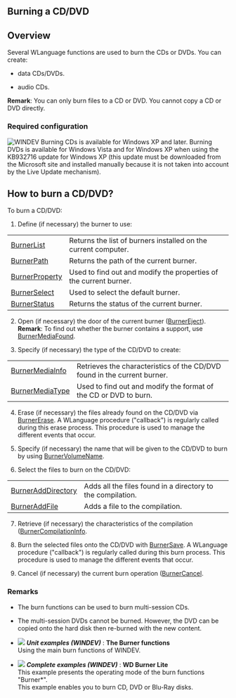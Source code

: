 
## Burning a CD/DVD
			



<a name="NOTE1"></a>
<a name="NOTE1_1"></a>


## Overview
<a name="overview_ELTTEXTE000132"></a>
Several WLanguage functions are used to burn the CDs or DVDs. You can create: 

- data CDs/DVDs.

- audio CDs.




**Remark**: You can only burn files to a CD or DVD. You cannot copy a CD or DVD directly.


### Required configuration
<a name="required_configuration_ELTPARAGRAPHE000019"></a>

![WINDEV](https://doc.pcsoft.fr/ext/images/us/WD.png) Burning CDs is available for Windows XP and later. Burning DVDs is available for Windows Vista and for Windows XP when using the KB932716 update for Windows XP (this update must be downloaded from the Microsoft site and installed manually because it is not taken into account by the Live Update mechanism).   


<a name="NOTE2"></a>
<a name="NOTE2_1"></a>


## How to burn a CD/DVD?
<a name="how_burn_cddvd_ELTTEXTE000162"></a>
To burn a CD/DVD:

1. Define (if necessary) the burner to use: 
	


|   |   |
| --- | --- |
| [BurnerList](../WDLang6/3061009.md) | Returns the list of burners installed on the current computer. |
| [BurnerPath](../WDLang6/3061004.md) | Returns the path of the current burner. |
| [BurnerProperty](../WDLang6/3061011.md) | Used to find out and modify the properties of the current burner. |
| [BurnerSelect](../WDLang6/3061012.md) | Used to select the default burner. |
| [BurnerStatus](../WDLang6/3061007.md) | Returns the status of the current burner. |

2. Open (if necessary) the door of the current burner ([BurnerEject](../WDLang6/3061014.md)).
	**Remark**: To find out whether the burner contains a support, use [BurnerMediaFound](../WDLang6/1000019910.md). 

3. Specify (if necessary) the type of the CD/DVD to create:
	


|   |   |
| --- | --- |
| [BurnerMediaInfo](../WDLang6/3061008.md) | Retrieves the characteristics of the CD/DVD found in the current burner. |
| [BurnerMediaType](../WDLang6/3061013.md) | Used to find out and modify the format of the CD or DVD to burn. |

4. Erase (if necessary) the files already found on the CD/DVD via [BurnerErase](../WDLang6/3061005.md). A WLanguage procedure ("callback") is regularly called during this erase process. This procedure is used to manage the different events that occur.

5. Specify (if necessary) the name that will be given to the CD/DVD to burn by using [BurnerVolumeName](../WDLang6/3061019.md).

6. Select the files to burn on the CD/DVD:
	


|   |   |
| --- | --- |
| [BurnerAddDirectory](../WDLang6/3061002.md) | Adds all the files found in a directory to the compilation. |
| [BurnerAddFile](../WDLang6/3061001.md) | Adds a file to the compilation. |

7. Retrieve (if necessary) the characteristics of the compilation ([BurnerCompilationInfo](../WDLang6/3061018.md).

8. Burn the selected files onto the CD/DVD with [BurnerSave](../WDLang6/3061006.md). A WLanguage procedure ("callback") is regularly called during this burn process. This procedure is used to manage the different events that occur.

9. Cancel (if necessary) the current burn operation ([BurnerCancel](../WDLang6/3061003.md).



<a name="NOTE2_2"></a>


### Remarks
<a name="remarks_ELTPARAGRAPHE000080"></a>

- The burn functions can be used to burn multi-session CDs.

- The multi-session DVDs cannot be burned. However, the DVD can be copied onto the hard disk then re-burned with the new content.





- ![](https://doc.pcsoft.fr/en-US/images/image.awp?langid=3&name=TheBurnerfunctions.gif) ***Unit examples (WINDEV)*** : **The Burner functions** <br>Using the main burn functions of WINDEV.
- ![](https://doc.pcsoft.fr/en-US/images/image.awp?langid=3&name=WDBurnerLite.gif) ***Complete examples (WINDEV)*** : **WD Burner Lite** <br>This example presents the operating mode of the burn functions "Burner*".<br>This example enables you to burn CD, DVD or Blu-Ray disks.


